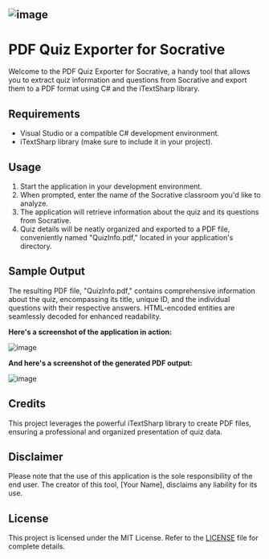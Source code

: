 ![image](https://github.com/qzxtu/PDF-Quiz-Exporter-for-Socrative/assets/69091361/df3b33a5-c091-49eb-80a0-447cb073ec49)
---
# PDF Quiz Exporter for Socrative

Welcome to the PDF Quiz Exporter for Socrative, a handy tool that allows you to extract quiz information and questions from Socrative and export them to a PDF format using C# and the iTextSharp library.

## Requirements

- Visual Studio or a compatible C# development environment.
- iTextSharp library (make sure to include it in your project).

## Usage

1. Start the application in your development environment.
2. When prompted, enter the name of the Socrative classroom you'd like to analyze.
3. The application will retrieve information about the quiz and its questions from Socrative.
4. Quiz details will be neatly organized and exported to a PDF file, conveniently named "QuizInfo.pdf," located in your application's directory.

## Sample Output

The resulting PDF file, "QuizInfo.pdf," contains comprehensive information about the quiz, encompassing its title, unique ID, and the individual questions with their respective answers. HTML-encoded entities are seamlessly decoded for enhanced readability.

**Here's a screenshot of the application in action:**

![image](https://github.com/qzxtu/PDF-Quiz-Exporter-for-Socrative/assets/69091361/5874214b-4c0c-4624-9eb1-4fcca9e0060b)

**And here's a screenshot of the generated PDF output:**

![image](https://github.com/qzxtu/PDF-Quiz-Exporter-for-Socrative/assets/69091361/e6fc9651-a901-4f91-9bed-deb98d4f4724)

## Credits

This project leverages the powerful iTextSharp library to create PDF files, ensuring a professional and organized presentation of quiz data.

## Disclaimer

Please note that the use of this application is the sole responsibility of the end user. The creator of this tool, [Your Name], disclaims any liability for its use.

## License

This project is licensed under the MIT License. Refer to the [LICENSE](LICENSE) file for complete details.
